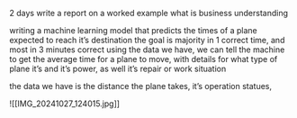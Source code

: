 2 days
write a report on a worked example
what is business understanding

writing a machine learning model that predicts the times of a plane expected to reach it’s destination
the goal is majority in 1 correct time, and most in  3 minutes correct
using the data we have, we can tell the machine to get the average time for a plane to move, with details for what type of plane it’s and it’s power, as well it’s repair or work situation

the data we have is the distance the plane takes, it’s operation statues, 



![[IMG_20241027_124015.jpg]]